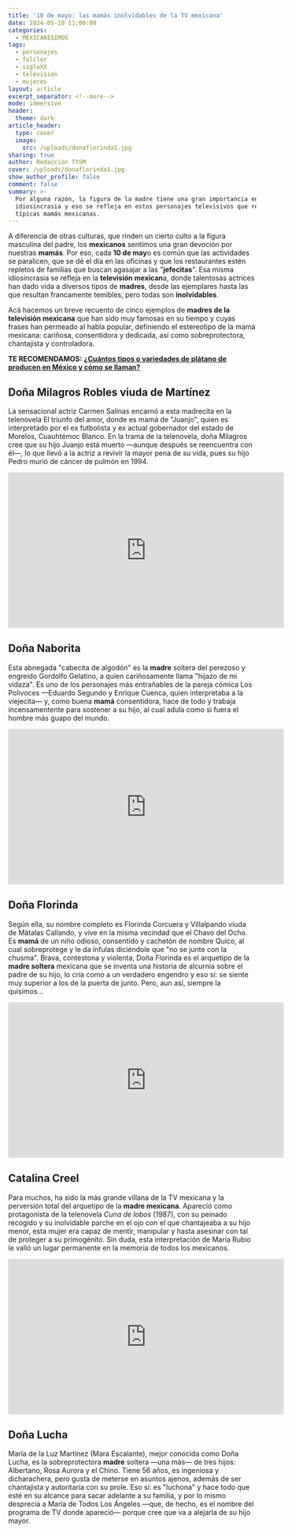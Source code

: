 ```yaml
---
title: '10 de mayo: las mamás inolvidables de la TV mexicana'
date: 2024-05-10 11:00:00
categories:
  - MEXICANISIMOS
tags:
  - personajes
  - folclor
  - sigloXX
  - television
  - mujeres
layout: article
excerpt_separator: <!--more-->
mode: immersive
header:
  theme: dark
article_header:
  type: cover
  image:
    src: /uploads/donaflorinda1.jpg
sharing: true
author: Redacción TYSM
cover: /uploads/donaflorinda1.jpg
show_author_profile: false
comment: false
summary: >-
  Por alguna razón, la figura de la madre tiene una gran importancia en nuestra
  idiosincrasia y eso se refleja en estos personajes televisivos que retratan a
  típicas mamás mexicanas. 
---
```

A diferencia de otras culturas, que rinden un cierto culto a la figura masculina del padre, los **mexicanos** sentimos una gran devoción por nuestras **mamás**. Por eso, cada **10 de may**o es común que las actividades se paralicen, que se dé el día en las oficinas y que los restaurantes estén repletos de familias que buscan agasajar a las "**jefecitas**". Esa misma idiosincrasia se refleja en la **televisión mexican**a, donde talentosas actrices han dado vida a diversos tipos de **madres**, desde las ejemplares hasta las que resultan francamente temibles, pero todas son **inolvidables**.

Acá hacemos un breve recuento de cinco ejemplos de **madres de la televisión mexicana** que han sido muy famosas en su tiempo y cuyas frases han permeado al habla popular, definiendo el estereotipo de la mamá mexicana: cariñosa, consentidora y dedicada, así como sobreprotectora, chantajista y controladora.

**TE RECOMENDAMOS:** [**¿Cuántos tipos o variedades de plátano de producen en México y cómo se llaman?**](https://blog.tonoysumariachi.com/gastronomia/2024/04/23/cu%C3%A1ntos-tipos-o-variedades-se-producen-en-m%C3%A9xico-y-c%C3%B3mo-se-llaman.html)

## Doña Milagros Robles viuda de Martínez

La sensacional actriz Carmen Salinas encarnó a esta madrecita en la telenovela El triunfo del amor, donde es mamá de "Juanjo", quien es interpretado por el ex futbolista y ex actual gobernador del estado de Morelos, Cuauhtémoc Blanco. En la trama de la telenovela, doña Milagros cree que su hijo Juanjo está muerto —aunque después se reencuentra con él—, lo que llevó a la actriz a revivir la mayor pena de su vida, pues su hijo Pedro murió de cáncer de pulmón en 1994.

<iframe width="560" height="315" src="https://www.youtube.com/embed/87MifKlR2wI?si=f6CIQEPaCduzgV_d" title="YouTube video player" frameborder="0" allow="accelerometer; autoplay; clipboard-write; encrypted-media; gyroscope; picture-in-picture; web-share" referrerpolicy="strict-origin-when-cross-origin" allowfullscreen></iframe>

## Doña Naborita

Esta abnegada "cabecita de algodón" es la **madre** soltera del perezoso y engreído Gordolfo Gelatino, a quien cariñosamente llama "hijazo de mi vidaza". Es uno de los personajes más entrañables de la pareja cómica Los Polivoces —Eduardo Segundo y Enrique Cuenca, quien interpretaba a la viejecita— y, como buena **mamá** consentidora, hace de todo y trabaja incensamentente para sostener a su hijo, al cual adula como si fuera el hombre más guapo del mundo.

<iframe width="560" height="315" src="https://www.youtube.com/embed/pjSkuC0TRcc?si=MPL6L1zU9rUNb-ky" title="YouTube video player" frameborder="0" allow="accelerometer; autoplay; clipboard-write; encrypted-media; gyroscope; picture-in-picture; web-share" referrerpolicy="strict-origin-when-cross-origin" allowfullscreen=""></iframe>

## Doña Florinda

Según ella, su nombre completo es Florinda Corcuera y Villalpando viuda de Mátalas Callando, y vive en la misma vecindad que el Chavo del Ocho. Es **mamá** de un niño odioso, consentido y cachetón de nombre Quico, al cual sobreprotege y le da ínfulas diciéndole que "no se junte con la chusma". Brava, contestona y violenta, Doña Florinda es el arquetipo de la **madre soltera** mexicana que se inventa una historia de alcurnia sobre el padre de su hijo, lo cría como a un verdadero engendro y eso sí: se siente muy superior a los de la puerta de junto. Pero, aun así, siempre la quisimos…

<iframe width="560" height="315" src="https://www.youtube.com/embed/kRN9UHdjB2A?si=avEuqxfI7gqKEVcH" title="YouTube video player" frameborder="0" allow="accelerometer; autoplay; clipboard-write; encrypted-media; gyroscope; picture-in-picture; web-share" referrerpolicy="strict-origin-when-cross-origin" allowfullscreen=""></iframe>

## Catalina Creel

Para muchos, ha sido la más grande villana de la TV mexicana y la perversión total del arquetipo de la **madre mexicana**. Apareció como protagonista de la telenovela *Cuna de lobos* (1987), con su peinado recogido y su inolvidable parche en el ojo con el que chantajeaba a su hijo menor, esta mujer era capaz de mentir, manipular y hasta asesinar con tal de proteger a su primogénito. Sin duda, esta interpretación de María Rubio le valió un lugar permanente en la memoria de todos los mexicanos.

<iframe width="560" height="315" src="https://www.youtube.com/embed/FilpMe41rhk?si=7i2JHKrdzqxktVB8" title="YouTube video player" frameborder="0" allow="accelerometer; autoplay; clipboard-write; encrypted-media; gyroscope; picture-in-picture; web-share" referrerpolicy="strict-origin-when-cross-origin" allowfullscreen=""></iframe>

## Doña Lucha

María de la Luz Martínez (Mara Escalante), mejor conocida como Doña Lucha, es la sobreprotectora **madre** soltera —una más— de tres hijos: Albertano, Rosa Aurora y el Chino. Tiene 56 años, es ingeniosa y dicharachera, pero gusta de meterse en asuntos ajenos, además de ser chantajista y autoritaria con su prole. Eso sí: es "luchona" y hace todo que esté en su alcance para sacar adelante a su familia, y por lo mismo desprecia a María de Todos Los Ángeles —que, de hecho, es el nombre del programa de TV donde apareció— porque cree que  va a alejarla de su hijo mayor.

&nbsp;
